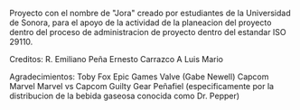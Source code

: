 Proyecto con el nombre de "Jora" creado por estudiantes de la Universidad de Sonora, para el apoyo de la actividad de la planeacion del proyecto dentro del proceso de administracion de proyecto dentro del estandar ISO 29110.

Creditos:
R. Emiliano Peña
Ernesto Carrazco
A
Luis Mario

Agradecimientos:
Toby Fox
Epic Games
Valve (Gabe Newell)
Capcom
Marvel
Marvel vs Capcom
Guilty Gear
Peñafiel (especificamente por la distribucion de la bebida gaseosa conocida como Dr. Pepper)
